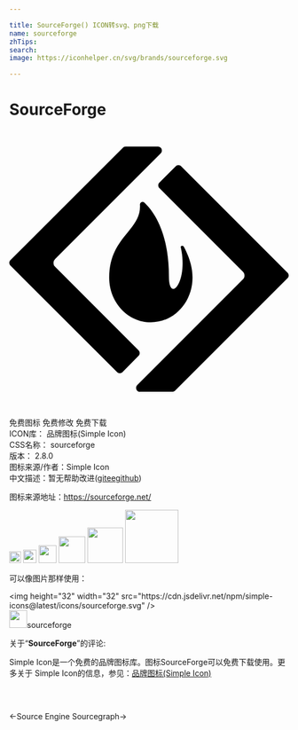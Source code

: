```yaml
---

title: SourceForge() ICON转svg、png下载
name: sourceforge
zhTips: 
search: 
image: https://iconhelper.cn/svg/brands/sourceforge.svg

---
```


# SourceForge  <small style="font-size: 60%;font-weight: 100"></small>

<div id="svg" class="svg-wrap">
<svg role="img" xmlns="http://www.w3.org/2000/svg" viewBox="0 0 24 24"><title>SourceForge icon</title><path d="M9.998 1.4648c-.088 0-.1761.0395-.2402.1036L.1016 11.2148c-.1361.1281-.1361.3444 0 .4805l9.1523 9.1348c.064.072.1522.1054.2402.1054.0881 0 .1743-.0414.2383-.1054l1.3692-1.3848c.136-.128.136-.3444 0-.4805l-7.172-7.1738a.4682.4682 0 010-.664l9.0782-9.0782c.1201-.12.1123-.2728.0723-.377-.04-.096-.1444-.207-.3125-.207H9.998zm4.5313 1.5918c-.088 0-.1762.0415-.2402.1055l-1.3926 1.3926c-.1361.128-.1361.3444 0 .4805l7.1719 7.1816c.088.088.1367.208.1367.3281 0 .1201-.0487.24-.1367.3281l-9.0782 9.0782c-.12.12-.1123.2728-.0722.377.04.096.1443.207.3125.207v-.0079H14c.088 0 .1762-.0316.2402-.0957l9.6563-9.6543c.072-.064.1035-.1521.1035-.2402 0-.088-.0395-.1762-.1035-.2402l-9.127-9.1348c-.064-.072-.1521-.1055-.2402-.1055zM11.4336 6.213c-.1125.005-.2164.1007-.211.2383.1442 2.2176-2.6425 2.7635-2.6425 6.246v.0235c0 2.1216 1.6026 3.8418 3.58 3.8418 1.9775 0 3.5782-1.7202 3.5782-3.8418v-.0234c0-.9848-.3679-1.9225-.7442-2.627-.072-.136-.2896-.087-.2656.041.6725 2.9943-1.0156 4.8507-1.0156 2.545 0-3.931-1.3943-5.7162-2.1309-6.3887a.2072.2072 0 00-.1484-.0547Z"/></svg>
</div>
<detail full-name='sourceforge'></detail>

<div class="detail-page">
<p>
<span><span class="badge-success badge">免费图标</span> <span class="badge-success badge">免费修改</span>  <span class="badge-success badge">免费下载</span> </span>
<br/>
<span>
ICON库：
<span class="badge-secondary badge">品牌图标(Simple Icon)</span> 
</span>
<br/>
<span>
CSS名称：
<span class="badge-secondary badge">sourceforge</span> 
</span>

<br/>
<span>
版本：
<span class="badge-secondary badge">2.8.0</span> 
</span>
<br/>
<span>图标来源/作者：<span class="badge-light badge">Simple Icon</span></span> 
<br/>
<span class="zh-detail">中文描述：暂无<span class="help-link"><span>帮助改进</span>(<a href="https://gitee.com/liuwave/icon-helper/edit/master/json/brands/sourceforge.json" target="_blank" rel="noopener noreferrer">gitee</a><a href="https://github.com/liuwave/icon-helper/edit/master/json/brands/sourceforge.json" target="_blank" rel="noopener noreferrer">github</a></span>)</span><br/>
</p>
</div><div class="description description alert alert-light"><p>图标来源地址：<a href="https://sourceforge.net/" target="_blank" rel="noopener noreferrer">https://sourceforge.net/</a></p></div>
<div class="alert alert-dark">
<img height="21" width="21" src="https://cdn.jsdelivr.net/npm/simple-icons@latest/icons/sourceforge.svg" />
<img height="24" width="24" src="https://cdn.jsdelivr.net/npm/simple-icons@latest/icons/sourceforge.svg" />
<img height="32" width="32" src="https://cdn.jsdelivr.net/npm/simple-icons@latest/icons/sourceforge.svg" />
<img height="48" width="48" src="https://cdn.jsdelivr.net/npm/simple-icons@latest/icons/sourceforge.svg" />
<img height="64" width="64" src="https://cdn.jsdelivr.net/npm/simple-icons@latest/icons/sourceforge.svg" />
<img height="96" width="96" src="https://cdn.jsdelivr.net/npm/simple-icons@latest/icons/sourceforge.svg" />

</div>
<div>
  <p>可以像图片那样使用：    
  </p>
  <div class="alert alert-primary" style="font-size: 14px">
    &lt;img height="32" width="32" src="https://cdn.jsdelivr.net/npm/simple-icons@latest/icons/sourceforge.svg" /&gt;
    <copy-btn content='<img height="32" width="32" src="https://cdn.jsdelivr.net/npm/simple-icons@latest/icons/sourceforge.svg" />'></copy-btn>
  </div>
  <div class="alert alert-secondary">
    <img height="32" width="32" src="https://cdn.jsdelivr.net/npm/simple-icons@latest/icons/sourceforge.svg" />sourceforge
    <copy-btn content="sourceforge" btn-title="复制图标名称"></copy-btn>
  </div>
</div>
<div class="icon-detail__container">
<p>关于“<b>SourceForge</b>”的评论:</p>
</div>
<Vssue title="关于“SourceForge”的评论" />
<div><p>Simple Icon是一个免费的品牌图标库。图标SourceForge可以免费下载使用。更多关于  Simple Icon的信息，参见：<a target="_blank" href="https://iconhelper.cn/brands.html">品牌图标(Simple Icon)</a>
</p></div>


<div style="padding:2rem 0 " class="page-nav"><p class="inner"><span class="prev">←<router-link to="/icon/source-engine.html">Source Engine</router-link></span> <span class="next"><router-link to="/icon/sourcegraph.html">Sourcegraph</router-link>→</span></p></div>
